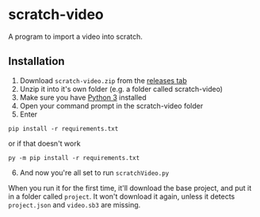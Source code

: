 # scratch-video
A program to import a video into scratch.

## Installation

1. Download `scratch-video.zip` from the [releases tab](https://github.com/ego-lay-atman-bay/scratch-video/releases)
2. Unzip it into it's own folder (e.g. a folder called scratch-video)
3. Make sure you have [Python 3](https://www.python.org/downloads/) installed
4. Open your command prompt in the scratch-video folder
5. Enter
```
pip install -r requirements.txt
```
or if that doesn't work 
```
py -m pip install -r requirements.txt
```
6. And now you're all set to run `scratchVideo.py`

When you run it for the first time, it'll download the base project, and put it in a folder called `project`. It won't download it again, unless it detects `project.json` and `video.sb3` are missing.
